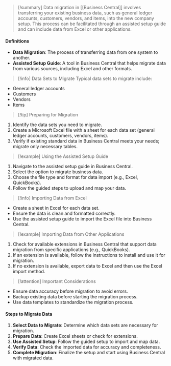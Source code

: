 > [!summary] 
> Data migration in [[Business Central]] involves transferring your existing business data, such as general ledger accounts, customers, vendors, and items, into the new company setup. This process can be facilitated through an assisted setup guide and can include data from Excel or other applications.

#### Definitions

- **Data Migration**: The process of transferring data from one system to another.
- **Assisted Setup Guide**: A tool in Business Central that helps migrate data from various sources, including Excel and other formats.

> [!info] Data Sets to Migrate Typical data sets to migrate include:

- General ledger accounts
- Customers
- Vendors
- Items

> [!tip] Preparing for Migration

1. Identify the data sets you need to migrate.
2. Create a Microsoft Excel file with a sheet for each data set (general ledger accounts, customers, vendors, items).
3. Verify if existing standard data in Business Central meets your needs; migrate only necessary tables.

> [!example] Using the Assisted Setup Guide

1. Navigate to the assisted setup guide in Business Central.
2. Select the option to migrate business data.
3. Choose the file type and format for data import (e.g., Excel, QuickBooks).
4. Follow the guided steps to upload and map your data.

> [!info] Importing Data from Excel

- Create a sheet in Excel for each data set.
- Ensure the data is clean and formatted correctly.
- Use the assisted setup guide to import the Excel file into Business Central.

> [!example] Importing Data from Other Applications

1. Check for available extensions in Business Central that support data migration from specific applications (e.g., QuickBooks).
2. If an extension is available, follow the instructions to install and use it for migration.
3. If no extension is available, export data to Excel and then use the Excel import method.

> [!attention] Important Considerations

- Ensure data accuracy before migration to avoid errors.
- Backup existing data before starting the migration process.
- Use data templates to standardize the migration process.

#### Steps to Migrate Data

1. **Select Data to Migrate**: Determine which data sets are necessary for migration.
2. **Prepare Data**: Create Excel sheets or check for extensions.
3. **Use Assisted Setup**: Follow the guided setup to import and map data.
4. **Verify Data**: Check the imported data for accuracy and completeness.
5. **Complete Migration**: Finalize the setup and start using Business Central with migrated data.
